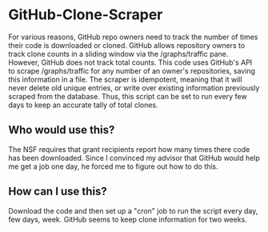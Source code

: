 # GitHub-Clone-Scraper

For various reasons, GitHub repo owners need to track the number of times their code is downloaded or cloned. GitHub allows repository owners to track clone counts in a sliding window via the <repo>/graphs/traffic pane. However, GitHub does not track total counts. This code uses GitHub's API to scrape <repo>/graphs/traffic for any number of an owner's repositories, saving this information in a file. The scraper is idempotent, meaning that it will never delete old unique entries, or write over existing information previously scraped from the database. Thus, this script can be set to run every few days to keep an accurate tally of total clones.

## Who would use this?

The NSF requires that grant recipients report how many times there code has been downloaded. Since I convinced my advisor that GitHub would help me get a job one day, he forced me to figure out how to do this.

## How can I use this?

Download the code and then set up a "cron" job to run the script every day, few days, week. GitHub seems to keep clone information for two weeks.




